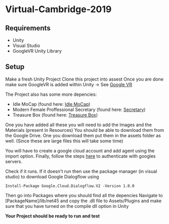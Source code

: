 # Virtual-Cambridge-2019
## Requirements
* Unity
* Visual Studio
* GoogleVR Unity Library

## Setup
Make a fresh Unity Project
Clone this project into assest
Once you are done make sure GoogleVR is added within Unity -> See [Google VR](https://github.com/googlevr/gvr-unity-sdk)

The Project also has some more depencies: 
* Idle MoCap (found here: [Idle MoCap](https://assetstore.unity.com/packages/3d/animations/idle-mocap-28345))
* Modern Female Proffessional Secretary (found here: [Secretary](https://assetstore.unity.com/packages/3d/characters/humanoids/modern-female-professional-secretary-44429))
* Treasure Box (found here: [Treasure Box](https://assetstore.unity.com/packages/3d/props/classic-treasure-box-8952)) 

One you have added all these you will need to add the Images and the Materials (present in Resources)
You should be able to download them from the Google Drive. One you download them put them in the assets folder as well.
(Since these are large files this will take some time)

You will have to create a google cloud account and add agent using the import option.
Finally, follow the steps [here](https://cloud.google.com/video-intelligence/docs/common/auth) to authenticate with googles servers.

Check if it runs.
If it doesn't run then use the package manager (in visual studio) to download Google Dialogflow using
```
Install-Package Google.Cloud.Dialogflow.V2 -Version 1.0.0
```

Then go into Packages where you should find all the depencies 
Navigate to [PackageName]/lib/net45 and copy the .dll file to Assets/Plugins 
and make sure that you have turned on the compile dll option in Unity

**Your Project should be ready to run and test**
